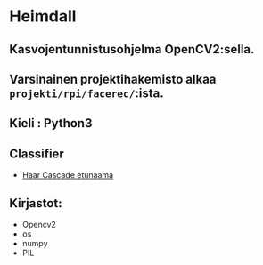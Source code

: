 # Heimdall
## Kasvojentunnistusohjelma OpenCV2:sella.
## Varsinainen projektihakemisto alkaa `projekti/rpi/facerec/`:ista.
## Kieli : Python3

## Classifier
* [Haar Cascade etunaama](https://github.com/opencv/opencv/blob/master/data/haarcascades/haarcascade_frontalface_default.xml)

## Kirjastot:
* Opencv2
* os
* numpy
* PIL
